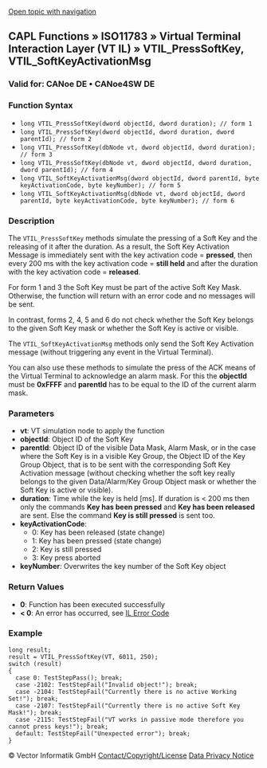 [Open topic with navigation](../../../../../../CANoeDEFamily.htm#Topics/CAPLFunctions/ISO11783/ISOInteractionLayerVT/Functions/CAPLfunctionIso11783VTILPressSoftKey.md)

## CAPL Functions » ISO11783 » Virtual Terminal Interaction Layer (VT IL) » VTIL_PressSoftKey, VTIL_SoftKeyActivationMsg

### Valid for: CANoe DE • CANoe4SW DE

### Function Syntax

- `long VTIL_PressSoftKey(dword objectId, dword duration); // form 1`
- `long VTIL_PressSoftKey(dword objectId, dword duration, dword parentId); // form 2`
- `long VTIL_PressSoftKey(dbNode vt, dword objectId, dword duration); // form 3`
- `long VTIL_PressSoftKey(dbNode vt, dword objectId, dword duration, dword parentId); // form 4`
- `long VTIL_SoftKeyActivationMsg(dword objectId, dword parentId, byte keyActivationCode, byte keyNumber); // form 5`
- `long VTIL_SoftKeyActivationMsg(dbNode vt, dword objectId, dword parentId, byte keyActivationCode, byte keyNumber); // form 6`

### Description

The `VTIL_PressSoftKey` methods simulate the pressing of a Soft Key and the releasing of it after the duration. As a result, the Soft Key Activation Message is immediately sent with the key activation code = **pressed**, then every 200 ms with the key activation code = **still held** and after the duration with the key activation code = **released**.

For form 1 and 3 the Soft Key must be part of the active Soft Key Mask. Otherwise, the function will return with an error code and no messages will be sent.

In contrast, forms 2, 4, 5 and 6 do not check whether the Soft Key belongs to the given Soft Key mask or whether the Soft Key is active or visible.

The `VTIL_SoftKeyActivationMsg` methods only send the Soft Key Activation message (without triggering any event in the Virtual Terminal).

You can also use these methods to simulate the press of the ACK means of the Virtual Terminal to acknowledge an alarm mask. For this the **objectId** must be **0xFFFF** and **parentId** has to be equal to the ID of the current alarm mask.

### Parameters

- **vt**: VT simulation node to apply the function
- **objectId**: Object ID of the Soft Key
- **parentId**: Object ID of the visible Data Mask, Alarm Mask, or in the case where the Soft Key is in a visible Key Group, the Object ID of the Key Group Object, that is to be sent with the corresponding Soft Key Activation message (without checking whether the soft key really belongs to the given Data/Alarm/Key Group Object mask or whether the Soft Key is active or visible).
- **duration**: Time while the key is held [ms]. If duration is < 200 ms then only the commands **Key has been pressed** and **Key has been released** are sent. Else the command **Key is still pressed** is sent too.
- **keyActivationCode**:
  - 0: Key has been released (state change)
  - 1: Key has been pressed (state change)
  - 2: Key is still pressed
  - 3: Key press aborted
- **keyNumber**: Overwrites the key number of the Soft Key object

### Return Values

- **0**: Function has been executed successfully
- **< 0**: An error has occurred, see [IL Error Code](../../../CAPLfunctionsISOj1939ErrorCodes.md)

### Example

```plaintext
long result;
result = VTIL_PressSoftKey(VT, 6011, 250);
switch (result)
{
  case 0: TestStepPass(); break;
  case -2102: TestStepFail("Invalid object!"); break;
  case -2104: TestStepFail("Currently there is no active Working Set!"); break;
  case -2107: TestStepFail("Currently there is no active Soft Key Mask!"); break;
  case -2115: TestStepFail("VT works in passive mode therefore you cannot press keys!"); break;
  default: TestStepFail("Unexpected error"); break;
}
```

© Vector Informatik GmbH
[Contact/Copyright/License](../../../../Shared/ContactCopyrightLicense.md)
[Data Privacy Notice](https://www.vector.com/int/en/company/get-info/privacy-policy/)